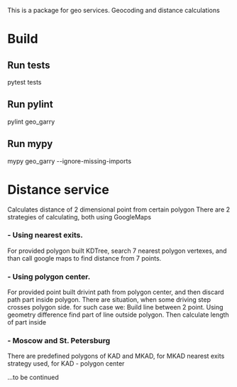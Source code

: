 This is a package for geo services. Geocoding and distance calculations

# Build
## Run tests
pytest tests

## Run pylint
pylint geo_garry

## Run mypy
mypy geo_garry --ignore-missing-imports

# Distance service
Calculates distance of 2 dimensional point from certain polygon
There are 2 strategies of calculating, both using GoogleMaps

### - Using nearest exits.
For provided polygon built KDTree, search 7 nearest polygon vertexes,
and than call google maps to find distance from 7 points.

### - Using polygon center.
For provided point built drivint path from polygon center, and then discard path part inside polygon.
There are situation, when some driving step crosses polygon side. for such case we:
Build line between 2 point. Using geometry difference find part of line outside polygon. Then
calculate length of part inside

### - Moscow and St. Petersburg
There are predefined polygons of KAD and MKAD,
for MKAD nearest exits strategy used, for KAD - polygon center

...to be continued
